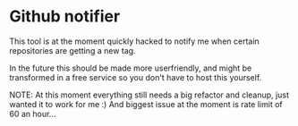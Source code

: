 Github notifier
===============

This tool is at the moment quickly hacked to notify me when certain repositories are getting a new tag.

In the future this should be made more userfriendly, and might be transformed in a free service so you don't have to host this yourself.

NOTE: At this moment everything still needs a big refactor and cleanup, just wanted it to work for me :)
And biggest issue at the moment is rate limit of 60 an hour...